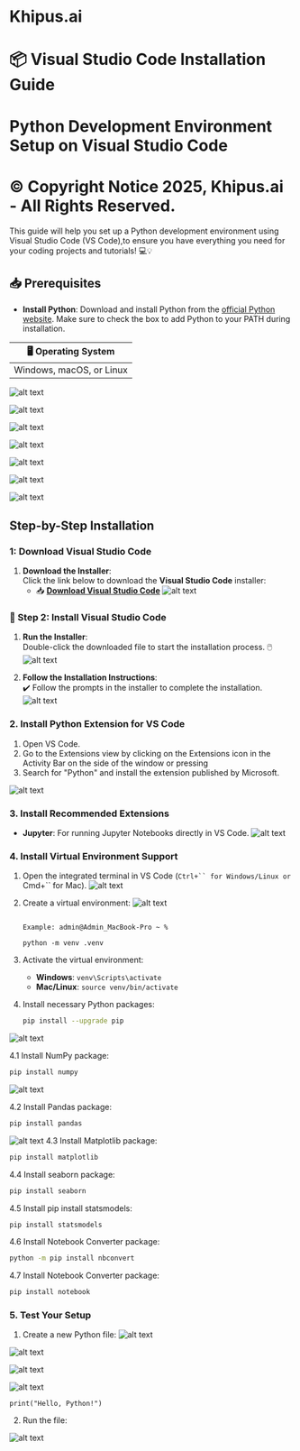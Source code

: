# **Khipus.ai**
# 📦 **Visual Studio Code Installation Guide**

# Python Development Environment Setup on Visual Studio Code

# © Copyright Notice 2025, Khipus.ai - All Rights Reserved.

This guide will help you set up a Python development environment using Visual Studio Code (VS Code),to ensure you have everything you need for your coding projects and tutorials! 💻💡

## 📥 **Prerequisites**

- **Install Python**: Download and install Python from the [official Python website](https://www.python.org/downloads/). Make sure to check the box to add Python to your PATH during installation.

| 🖥️ **Operating System**   
|---------------------------|
| Windows, macOS, or Linux   | 

![alt text](images/mac-1.png)

![alt text](images/mac-2.png)

![alt text](images/mac-3.png)

![alt text](images/mac-4.png)

![alt text](images/mac-5.png)

![alt text](images/mac-6.png)

![alt text](images/mac-7.png)

## Step-by-Step Installation


### 1: **Download Visual Studio Code**

1. **Download the Installer**:  
   Click the link below to download the **Visual Studio Code** installer:  
   - 📥 [**Download Visual Studio Code**](https://code.visualstudio.com/)
![alt text](images/mac-8.png)
 

### 🔧 Step 2: **Install Visual Studio Code**

1. **Run the Installer**:  
   Double-click the downloaded file to start the installation process. 🖱️ 
   ![alt text](images/mac-9.png) 

2. **Follow the Installation Instructions**:  
   ✔️ Follow the prompts in the installer to complete the installation.
   ![alt text](images/mac-10.png)


### 2. Install Python Extension for VS Code

1. Open VS Code.
2. Go to the Extensions view by clicking on the Extensions icon in the Activity Bar on the side of the window or pressing 
3. Search for "Python" and install the extension published by Microsoft.

![alt text](images/mac-11.png)

### 3. Install Recommended Extensions

- **Jupyter**: For running Jupyter Notebooks directly in VS Code.
![alt text](images/mac-12.png)

### 4. Install Virtual Environment Support

1. Open the integrated terminal in VS Code (`Ctrl+`` for Windows/Linux or `Cmd+`` for Mac).
![alt text](images/mac-13.png)

2. Create a virtual environment:
![alt text](images/mac-14.png)

   ```

   Example: admin@Admin_MacBook-Pro ~ %
   ```
   ```
   python -m venv .venv
   ```

3. Activate the virtual environment:
   - **Windows**: `venv\Scripts\activate`
   - **Mac/Linux**: `source venv/bin/activate`
4. Install necessary Python packages:
   ```bash
   pip install --upgrade pip
   ```
![alt text](images/mac-15.png)

4.1 Install NumPy package:
   ```bash
   pip install numpy
   ```
![alt text](images/mac-16.png)

4.2 Install Pandas package:
   ```bash
   pip install pandas
   ```
![alt text](images/mac-17.png)
4.3 Install Matplotlib package:
   ```bash
   pip install matplotlib
   ```
4.4 Install seaborn package:
   ```bash
   pip install seaborn 
   ```
4.5 Install pip install statsmodels:
   ```bash
   pip install statsmodels
   ```
4.6 Install Notebook Converter package:
   ```bash
   python -m pip install nbconvert
   ```
 4.7 Install Notebook Converter package:
   ```bash
   pip install notebook

   ```  

### 5. Test Your Setup

1. Create a new Python file:
![alt text](images/mac-18.png)

![alt text](images/mac-19.png)

![alt text](images/mac-20.png)

![alt text](images/mac-21.png)


   ```
   print("Hello, Python!")
   ```

2. Run the file:

![alt text](images/mac-22.png)

